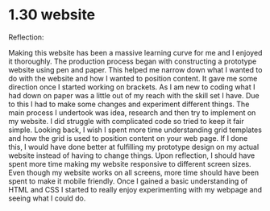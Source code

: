 # 1.30 website
 Reflection:
 
 Making this website has been a massive learning curve for me and I enjoyed it thoroughly. The production process began with constructing a prototype website using pen and paper. This helped me narrow down what I wanted to do with the website and how I wanted to position content. It gave me some direction once I started working on brackets. As I am new to coding what I had down on paper was a little out of my reach with the skill set I have. Due to this I had to make some changes and experiment different things. The main process I undertook was idea, research and then try to implement on my website. I did struggle with complicated code so tried to keep it fair simple. Looking back, I wish I spent more time understanding grid templates and how the grid is used to position content on your web page. If I done this, I would have done better at fulfilling my prototype design on my actual website instead of having to change things. Upon reflection, I should have spent more time making my website responsive to different screen sizes. Even though my website works on all screens, more time should have been spent to make it mobile friendly. Once I gained a basic understanding of HTML and CSS I started to really enjoy experimenting with my webpage and seeing what I could do.
 